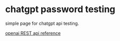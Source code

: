 # chatgpt password testing

simple page for chatgpt api testing.

[openai REST api reference](https://platform.openai.com/docs/api-reference/chat/create)